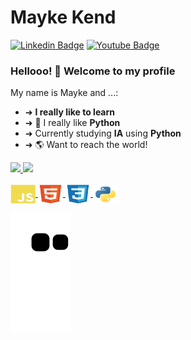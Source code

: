 <!--
### Hi there 👋
**maykends/maykends** is a ✨ _special_ ✨ repository because its `README.md` (this file) appears on your GitHub profile.

Here are some ideas to get you started:

- 🔭 I’m currently working on ...
- 🌱 I’m currently learning ...
- 👯 I’m looking to collaborate on ...
- 🤔 I’m looking for help with ...
- 💬 Ask me about ...
- 📫 How to reach me: ...
- 😄 Pronouns: ...
- ⚡ Fun fact: ...

-->
# Mayke Kend

[![Linkedin Badge](https://img.shields.io/badge/-LinkedIn-blue?style=flat-square&logo=Linkedin&logoColor=white&link=https://www.linkedin.com/in/maykend/)](https://www.linkedin.com/in/maykend/)
[![Youtube Badge](https://img.shields.io/badge/-YouTube-c14438?style=flat-square&logo=YouTube&logoColor=white&link=https://www.youtube.com/channel/UCr_2Aj4SMJtj3UjFr5sLqTg)](https://www.youtube.com/channel/UCr_2Aj4SMJtj3UjFr5sLqTg)

### Hellooo! 👋 Welcome to my profile

My name is Mayke and ...:

 - ➜ **I really like to learn**
 - ➜  🐍 I really like **Python**
 - ➜ Currently studying **IA** using **Python**
 - ➜  🌎 Want to reach the world!

 <div>
  <a href="https://github.com/maykends/">
  <img height="180em" src="https://github-readme-stats.vercel.app/api?username=maykends&show_icons=true&theme=anuraghazra&include_all_commits=true&count_private=true"/>
  <img height="180em" src="https://github-readme-stats.vercel.app/api/top-langs/?username=maykends&layout=compact&langs_count=7&theme=anuraghazra"/>
</div>
<div style="display: inline_block"><br>
  <img align="center" alt="maykends-Js" height="30" width="40" src="https://raw.githubusercontent.com/devicons/devicon/master/icons/javascript/javascript-plain.svg">
  <img align="center" alt="maykends-HTML" height="30" width="40" src="https://raw.githubusercontent.com/devicons/devicon/master/icons/html5/html5-original.svg">
  <img align="center" alt="maykends-CSS" height="30" width="40" src="https://raw.githubusercontent.com/devicons/devicon/master/icons/css3/css3-original.svg">
  <img align="center" alt="maykends-Python" height="30" width="40" src="https://raw.githubusercontent.com/devicons/devicon/master/icons/python/python-original.svg">
 

 <!-- <img align="right" alt="Rafa-yoda" height="180em"   src="https://24.media.tumblr.com/tumblr_lu3yzmQcW81qd7m1so1_500.gif"> -->
</div> 
  
<div> 
 
  ![Snake animation](https://github.com/rafaballerini/rafaballerini/blob/output/github-contribution-grid-snake.svg)
 
</div>






